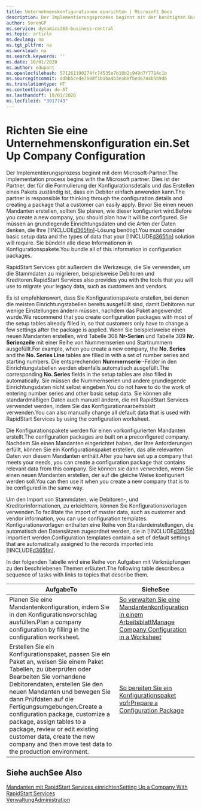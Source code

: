 ```yaml
---
title: Unternehmenskonfigurationen einrichten | Microsoft Docs
description: Der Implementierungsprozess beginnt mit der benötigten Business Central Lösung. Sie bündeln alle diese Informationen in Konfigurationspakete.
author: SorenGP
ms.service: dynamics365-business-central
ms.topic: article
ms.devlang: na
ms.tgt_pltfrm: na
ms.workload: na
ms.search.keywords: ''
ms.date: 10/01/2020
ms.author: edupont
ms.openlocfilehash: 571261190274fc74535e7b18b2c949d7f7714c1b
ms.sourcegitcommit: ddbb5cede750df1baba4b3eab8fbed6744b5b9d6
ms.translationtype: HT
ms.contentlocale: de-AT
ms.lasthandoff: 10/01/2020
ms.locfileid: "3917743"
---
```

# <a name="set-up-company-configuration"></a><span data-ttu-id="1d2da-104">Richten Sie eine Unternehmenskonfiguration ein.</span><span class="sxs-lookup"><span data-stu-id="1d2da-104">Set Up Company Configuration</span></span>
<span data-ttu-id="1d2da-105">Der Implementierungsprozess beginnt mit dem Microsoft-Partner.</span><span class="sxs-lookup"><span data-stu-id="1d2da-105">The implementation process begins with the Microsoft partner.</span></span> <span data-ttu-id="1d2da-106">Dies ist der Partner, der für die Formulierung der Konfigurationsdetails und das Erstellen eines Pakets zuständig ist, dass ein Debitor einfach anwenden kann.</span><span class="sxs-lookup"><span data-stu-id="1d2da-106">The partner is responsible for thinking through the configuration details and creating a package that a customer can easily apply.</span></span> <span data-ttu-id="1d2da-107">Bevor Sie einen neuen Mandanten erstellen, sollten Sie planen, wie dieser konfiguriert wird.</span><span class="sxs-lookup"><span data-stu-id="1d2da-107">Before you create a new company, you should plan how it will be configured.</span></span> <span data-ttu-id="1d2da-108">Sie müssen an grundlegende Einrichtungsdaten und die Arten der Daten denken, die Ihre [!INCLUDE[d365fin](includes/d365fin_md.md)]-Lösung benötigt.</span><span class="sxs-lookup"><span data-stu-id="1d2da-108">You must consider basic setup data and the types of data that your [!INCLUDE[d365fin](includes/d365fin_md.md)] solution will require.</span></span> <span data-ttu-id="1d2da-109">Sie bündeln alle diese Informationen in Konfigurationspakete.</span><span class="sxs-lookup"><span data-stu-id="1d2da-109">You bundle all of this information in configuration packages.</span></span>

<span data-ttu-id="1d2da-110">RapidStart Services gibt außerdem die Werkzeuge, die Sie verwenden, um die Stammdaten zu migrieren, beispielsweise Debitoren und Kreditoren.</span><span class="sxs-lookup"><span data-stu-id="1d2da-110">RapidStart Services also provides you with the tools that you will use to migrate your legacy data, such as customers and vendors.</span></span>  

<span data-ttu-id="1d2da-111">Es ist empfehlenswert, dass Sie Konfigurationspakete erstellen, bei denen die meisten Einrichtungstabellen bereits ausgefüllt sind, damit Debitoren nur wenige Einstellungen ändern müssen, nachdem das Paket angewendet wurde.</span><span class="sxs-lookup"><span data-stu-id="1d2da-111">We recommend that you create configuration packages with most of the setup tables already filled in, so that customers only have to change a few settings after the package is applied.</span></span> <span data-ttu-id="1d2da-112">Wenn Sie beispielsweise einen neuen Mandanten erstellen, wird Tabelle 308 **Nr-Serien** und Tabelle 309 **Nr. Serienzeile**  mit einer Reihe von Nummernserien und Startnummern ausgefüllt.</span><span class="sxs-lookup"><span data-stu-id="1d2da-112">For example, when you create a new company, the **No. Series** and the **No. Series Line** tables are filled in with a set of number series and starting numbers.</span></span> <span data-ttu-id="1d2da-113">Die entsprechenden **Nummernserie** -Felder in den Einrichtungstabellen werden ebenfalls automatisch ausgefüllt.</span><span class="sxs-lookup"><span data-stu-id="1d2da-113">The corresponding **No. Series** fields in the setup tables are also filled in automatically.</span></span> <span data-ttu-id="1d2da-114">Sie müssen die Nummernserien und andere grundlegende Einrichtungsdaten nicht selbst eingeben.</span><span class="sxs-lookup"><span data-stu-id="1d2da-114">You do not have to do the work of entering number series and other basic setup data.</span></span> <span data-ttu-id="1d2da-115">Sie können alle standardmäßigen Daten auch manuell ändern, die mit RapidStart Services verwendet werden, indem Sie das Konfigurationsarbeitsblatt verwenden.</span><span class="sxs-lookup"><span data-stu-id="1d2da-115">You can also manually change all default data that is used with RapidStart Services by using the configuration worksheet.</span></span>  

<span data-ttu-id="1d2da-116">Die Konfigurationspakete werden für einen vorkonfigurierten Mandanten erstellt.</span><span class="sxs-lookup"><span data-stu-id="1d2da-116">The configuration packages are built on a preconfigured company.</span></span> <span data-ttu-id="1d2da-117">Nachdem Sie einen Mandanten eingerichtet haben, der Ihre Anforderungen erfüllt, können Sie ein Konfigurationspaket erstellen, das alle relevanten Daten von diesem Mandanten enthält.</span><span class="sxs-lookup"><span data-stu-id="1d2da-117">After you have set up a company that meets your needs, you can create a configuration package that contains relevant data from this company.</span></span> <span data-ttu-id="1d2da-118">Sie können sie dann verwenden, wenn Sie einen neuen Mandanten erstellen, der auf die gleiche Weise konfiguriert werden soll.</span><span class="sxs-lookup"><span data-stu-id="1d2da-118">You can then use it when you create a new company that is to be configured in the same way.</span></span>  

<span data-ttu-id="1d2da-119">Um den Import von Stammdaten, wie Debitoren-, und Kreditorinformationen, zu erleichtern, können Sie Konfigurationsvorlagen verwenden.</span><span class="sxs-lookup"><span data-stu-id="1d2da-119">To facilitate the import of master data, such as customer and vendor information, you can use configuration templates.</span></span> <span data-ttu-id="1d2da-120">Konfigurationsvorlagen enthalten eine Reihe von Standardeinstellungen, die automatisch den Datensätzen zugeordnet werden, die in [!INCLUDE[d365fin](includes/d365fin_md.md)] importiert werden.</span><span class="sxs-lookup"><span data-stu-id="1d2da-120">Configuration templates contain a set of default settings that are automatically assigned to the records imported into [!INCLUDE[d365fin](includes/d365fin_md.md)].</span></span>

<span data-ttu-id="1d2da-121">In der folgenden Tabelle wird eine Reihe von Aufgaben mit Verknüpfungen zu den beschriebenen Themen erläutert.</span><span class="sxs-lookup"><span data-stu-id="1d2da-121">The following table describes a sequence of tasks with links to topics that describe them.</span></span>

|<span data-ttu-id="1d2da-122">**Aufgabe**</span><span class="sxs-lookup"><span data-stu-id="1d2da-122">**To**</span></span>|<span data-ttu-id="1d2da-123">**Siehe**</span><span class="sxs-lookup"><span data-stu-id="1d2da-123">**See**</span></span>|  
|------------|-------------|  
|<span data-ttu-id="1d2da-124">Planen Sie eine Mandantenkonfiguration, indem Sie in den Konfigurationsvorschlag ausfüllen.</span><span class="sxs-lookup"><span data-stu-id="1d2da-124">Plan a company configuration by filling in the configuration worksheet.</span></span>|[<span data-ttu-id="1d2da-125">So verwalten Sie eine Mandantenkonfiguration in einem Arbeitsblatt</span><span class="sxs-lookup"><span data-stu-id="1d2da-125">Manage Company Configuration in a Worksheet</span></span>](admin-how-to-manage-company-configuration-in-a-worksheet.md)|  
|<span data-ttu-id="1d2da-126">Erstellen Sie ein Konfigurationspaket, passen Sie ein Paket an, weisen Sie einem Paket Tabellen, zu überprüfen oder Bearbeiten Sie vorhandene Debitorendaten, erstellen Sie den neuen Mandanten und bewegen Sie dann Prüfdaten auf die Fertigungsumgebungen.</span><span class="sxs-lookup"><span data-stu-id="1d2da-126">Create a configuration package, customize a package, assign tables to a package, review or edit existing customer data, create the new company and then move test data to the production environment.</span></span>|[<span data-ttu-id="1d2da-127">So bereiten Sie ein Konfigurationspaket vofr</span><span class="sxs-lookup"><span data-stu-id="1d2da-127">Prepare a Configuration Package</span></span>](admin-how-to-prepare-a-configuration-package.md)| 

## <a name="see-also"></a><span data-ttu-id="1d2da-128">Siehe auch</span><span class="sxs-lookup"><span data-stu-id="1d2da-128">See Also</span></span>  
[<span data-ttu-id="1d2da-129">Mandanten mit RapidStart Services einrichten</span><span class="sxs-lookup"><span data-stu-id="1d2da-129">Setting Up a Company With RapidStart Services</span></span>](admin-set-up-a-company-with-rapidstart.md)  
[<span data-ttu-id="1d2da-130">Verwaltung</span><span class="sxs-lookup"><span data-stu-id="1d2da-130">Administration</span></span>](admin-setup-and-administration.md)
